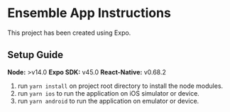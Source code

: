 # Ensemble App Instructions
This project has been created using Expo.
## Setup Guide

**Node:** >v14.0
**Expo SDK:** v45.0
**React-Native:** v0.68.2

1. run `yarn install` on project root directory to install the node modules.
2. run `yarn ios` to run the application on iOS simulator or device.
3. run `yarn android` to run the application on emulator or device.